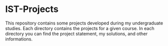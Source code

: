 # IST-Projects

This repository contains some projects developed during my undergraduate studies. Each directory contains the projects for a given course. In each directory you can find the project statement, my solutions, and other informations.